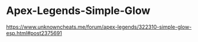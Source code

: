 # Apex-Legends-Simple-Glow

https://www.unknowncheats.me/forum/apex-legends/322310-simple-glow-esp.html#post2375691
